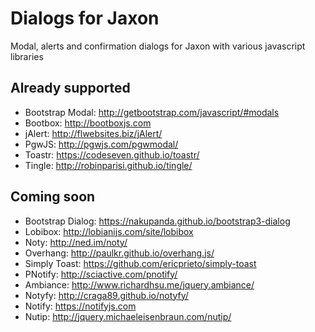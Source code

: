 Dialogs for Jaxon
=================

Modal, alerts and confirmation dialogs for Jaxon with various javascript libraries

Already supported
-----------------

- Bootstrap Modal: http://getbootstrap.com/javascript/#modals
- Bootbox: http://bootboxjs.com
- jAlert: http://flwebsites.biz/jAlert/
- PgwJS: http://pgwjs.com/pgwmodal/
- Toastr: https://codeseven.github.io/toastr/
- Tingle: http://robinparisi.github.io/tingle/

Coming soon
-----------

- Bootstrap Dialog: https://nakupanda.github.io/bootstrap3-dialog
- Lobibox: http://lobianijs.com/site/lobibox
- Noty: http://ned.im/noty/
- Overhang: http://paulkr.github.io/overhang.js/
- Simply Toast: https://github.com/ericprieto/simply-toast
- PNotify: http://sciactive.com/pnotify/
- Ambiance: http://www.richardhsu.me/jquery.ambiance/
- Notyfy: http://craga89.github.io/notyfy/
- Notify: https://notifyjs.com
- Nutip: http://jquery.michaeleisenbraun.com/nutip/

